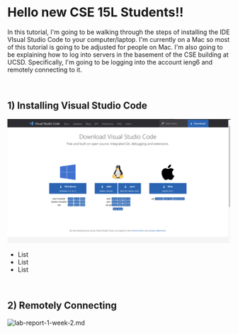 # Hello new CSE 15L Students!!

In this tutorial, I'm going to be walking through the steps of installing the IDE VIsual Studio Code to your computer/laptop. I'm currently on a Mac so most of this tutorial is going to be adjusted for people on Mac. I'm also going to be explaining how to log into servers in the basement of the CSE building at UCSD. Specifically, I'm going to be logging into the account ieng6 and remotely connecting to it.

<p>&nbsp;</p>

## 1) Installing Visual Studio Code


![Visual_Studio_Code_setup](https://github.com/cpareja3025/cse15l-lab-reports/blob/main/Installing_VSCode_screenshot.png)



- List
- List
- List


<p>&nbsp;</p>

## 2) Remotely Connecting




![lab-report-1-week-2.md](https://user-images.githubusercontent.com/86133628/149242978-74a0980f-8461-4775-b195-966653540836.png)


